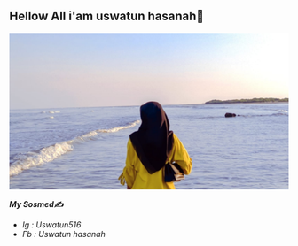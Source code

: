 ## Hellow All i'am uswatun hasanah👋

<!--
**uswatun05/uswatun05** is a ✨ _special_ ✨ repository because its `README.md` (this file) appears on your GitHub profile.

Here are some ideas to get you started:

- 🔭 I’m currently working on ...
- 🌱 I’m currently learning ...
- 👯 I’m looking to collaborate on ...
- 🤔 I’m looking for help with ...
- 💬 Ask me about ...
- 📫 How to reach me: ...
- 😄 Pronouns: ...
- ⚡ Fun fact: ...
-->
![alt text](<WhatsApp Image 2025-01-19 at 21.57.33.jpeg>)

***My Sosmed✍***
- *Ig : Uswatun516*
- *Fb : Uswatun hasanah*
